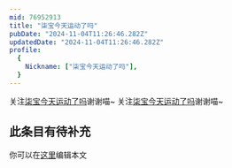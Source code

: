 ```yaml
---
mid: 76952913
title: "柒宝今天运动了吗"
pubDate: "2024-11-04T11:26:46.282Z"
updatedDate: "2024-11-04T11:26:46.282Z"
profile:
  {
    Nickname: ["柒宝今天运动了吗"],
  }
---
```


关注[柒宝今天运动了吗](https://space.bilibili.com/76952913)谢谢喵~ 关注[柒宝今天运动了吗](https://space.bilibili.com/76952913)谢谢喵~

## 此条目有待补充
你可以在[这里](https://github.com/Yuhanawa/VTuber.ICU-Content/edit/master/v/柒宝今天运动了吗/index.md)编辑本文
